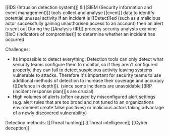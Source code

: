 [[IDS (Intrusion detection system)]] & [[SIEM (Security information and event management)]] tools collect and analyse [[event]] data to identify potential unusual activity
If an incident is [[Detect]]ed (such as a malicious actor successfully gaining unauthorised access to an account) then an alert is sent out
During the [[Analysis (IR)]] process security analysts examine [[IoC (indicators of compromise)]] to determine whether an incident has occurred

Challenges:
- Its impossible to detect everything:
   Detection tools can only detect what security teams configure them to monitor, so if they aren't configured properly, they can fail to detect suspicious activity leaving systems vulnerable to attacks. Therefore it's important for security teams to use additional methods of detection to increase their coverage and accuracy ([[Defence in depth]]).
   (since some incidents are unavoidable [[IRP (incident response plan)]]s are crucial)
- High volumes of alerts (often caused by misconfigured alert settings (e.g. alert rules that are too broad and not tuned to an organizations environment create false positives) or malicious actors taking advantage of a newly discovered vulnerability)

Detection methods:
[[Threat hunting]]
[[Threat intelligence]] 
[[Cyber deception]]